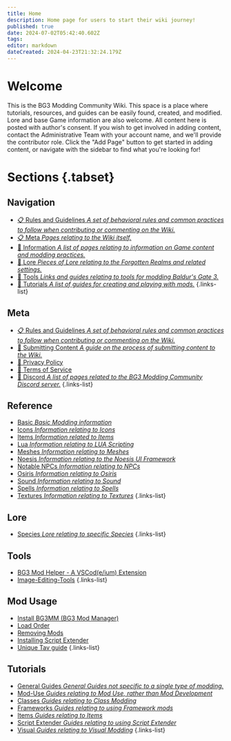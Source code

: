 ```yaml
---
title: Home
description: Home page for users to start their wiki journey!
published: true
date: 2024-07-02T05:42:40.602Z
tags: 
editor: markdown
dateCreated: 2024-04-23T21:32:24.179Z
---
```


# Welcome
This is the BG3 Modding Community Wiki. This space is a place where tutorials, resources, and guides can be easily found, created, and modified. Lore and base Game information are also welcome. All content here is posted with author's consent. If you wish to get involved in adding content, contact the Administrative Team with your account name, and we'll provide the contributor role. Click the "Add Page" button to get started in adding content, or navigate with the sidebar to find what you're looking for! 


# Sections {.tabset}

## Navigation
- [:clipboard: Rules and Guidelines *A set of behavioral rules and common practices to follow when contributing or commenting on the Wiki.*](/meta/guidelines)
- [:clipboard: Meta *Pages relating to the Wiki itself.*](/meta/guidelines)
- [:blue_book: Information *A list of pages relating to information on Game content and modding practices.*](/Information)
- [:orange_book: Lore *Pieces of Lore relating to the Forgotten Realms and related settings.*](/Lore)
- [:green_book: Tools *Links and guides relating to tools for modding Baldur's Gate 3.*](/Tools)
- [:closed_book: Tutorials *A list of guides for creating and playing with mods.*](/Tutorials)
{.links-list}

## Meta
- [:clipboard: Rules and Guidelines *A set of behavioral rules and common practices to follow when contributing or commenting on the Wiki.*](/meta/guidelines)
- [:memo: Submitting Content *A guide on the process of submitting content to the Wiki.*](/meta/submitting-content)
- [:bookmark_tabs: Privacy Policy](/meta/privacy-policy)
- [:page_with_curl: Terms of Service](/meta/terms-of-service)
- [:speech_balloon: Discord *A list of pages related to the BG3 Modding Community Discord server.*](/meta/discord)
{.links-list}

## Reference
- [Basic *Basic Modding information*](Information/Basic)
- [Icons *Information relating to Icons*](Information/Icons)
- [Items *Information related to Items*](/Information/Items)
- [Lua *Information relating to LUA Scripting*](Information/Lua)
- [Meshes *Information relating to Meshes*](Information/Meshes)
- [Noesis *Information relating to the Noesis UI Framework*](Information/Noesis)
- [Notable NPCs *Information relating to NPCs*](Information/Notable-NPCs)
- [Osiris *Information relating to Osiris*](Information/Osiris)
- [Sound *Information relating to Sound*](Information/Sound)
- [Spells *Information relating to Spells*](Information/Spells)
- [Textures *Information relating to Textures*](Information/Textures)
{.links-list}

## Lore
- [Species *Lore relating to specific Species*](Lore/Species)
{.links-list}

## Tools
- [BG3 Mod Helper - A VSCod(e/ium) Extension](/Tools/bg3-mod-helper)
- [Image-Editing-Tools](/Tools/Image-Editing-Tools)
{.links-list}

## Mod Usage
- [Install BG3MM (BG3 Mod Manager)](Tutorials/Mod-Use/Installation-Of-BG3MM)
- [Load Order](/Tutorials/Mod-Use/general-load-order)
- [Removing Mods](/Tutorials/Mod-Use/How-to-remove-mods)
- [Installing Script Extender](/Tutorials/Mod-Use/Installing-Script-Extender)
- [Unique Tav guide](/Tutorials/Mod-Use/Unique-Tav-Everything-you-need-to-know)
{.links-list}

## Tutorials
- [General Guides *General Guides not specific to a single type of modding.*](Tutorials/General)
- [Mod-Use *Guides relating to Mod Use, rather than Mod Development*](Tutorials/Mod-Use)
- [Classes *Guides relating to Class Modding*](Tutorials/Classes)
- [Frameworks *Guides relating to using Framework mods*](Tutorials/Mod-Frameworks)
- [Items *Guides relating to Items*](Tutorials/Items)
- [Script Extender *Guides relating to using Script Extender*](Tutorials/ScriptExtender)
- [Visual *Guides relating to Visual Modding*](Tutorials/Visual)
{.links-list}
